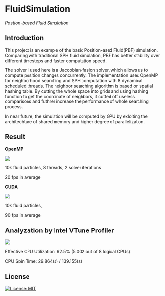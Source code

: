 # FluidSimulation
*Postion-based Fluid Simulation*

## Introduction
This project is an example of the basic Position-ased Fluid(PBF) simulation. Comparing with traditional SPH fluid simulation, PBF has better stability over different timesteps and faster computation speed. 


The solver I used here is a Jaccobian-fasion solver, which allows us to compute position changes concurrently. The implementation uses OpenMP for neighborhood searching and SPH computation with 8 dynamical scheduled threads. The neighbor searching algorithm is based on spatial hashing table. By cutting the whole space into grids and using hashing function to get the coordinate of neighbors, it cutted off useless comparisons and futhrer increase the performance of whole searching process. 


In near future, the simulation will be computed by GPU by exloiting the architechture of shared memory and higher degree of parallelization. 

## Result 

**OpenMP**

![](https://i.imgur.com/bjFUgTD.png)

10k fluid particles, 8 threads, 2 solver iterations

20 fps in average

**CUDA**

![](https://imgur.com/JtqN0VY.gif) 

10k fluid particles,

90 fps in average


## Analyzation by Intel VTune Profiler
![](https://i.imgur.com/WNTyFkv.png)

Effective CPU Utilization: 62.5% (5.002 out of 8 logical CPUs)

CPU Spin Time: 29.864(s) / 139.155(s)



## License
[![License: MIT](https://img.shields.io/badge/License-MIT-yellow.svg)](https://opensource.org/licenses/MIT)

